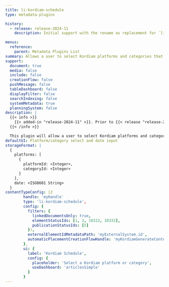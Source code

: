 ```yaml
---
title: li-kordiam-schedule
type: metadata-plugins

history:
  - release: release-2024-11
    description: Initial support with the rename as replacement for `li-desknet-schedule`

menus:
  reference:
    parent: Metadata Plugins List
summary: Allows a user to select Kordiam platforms and categories that they would like to view in the Kordiam Schedule side panel.
support:
  document: true
  media: false
  include: false
  creationFlow: false
  pushMessage: false
  tableDashboard: false
  displayFilter: false
  searchIndexing: false
  systemMetadata: true
  planningSystem: false
description: |
  {{< info >}}
    {{< added-in "release-2024-11" >}}. Prior to {{< release "release-2024-11" >}}, `li-kordiam-schedule` was known as [`li-desknet-schedule`]({{< ref "/reference/document/metadata/plugins/li-desknet-schedule" >}}).
  {{< /info >}}

  This plugin will allow a user to select Kordiam platforms and categories that they would like to view in the Kordiam Schedule side panel. Once selected the Kordiam button in the editor becomes active and the side panel can be opened. It is possible to lock the schedule to a specific date, as well as filter the Kordiam stories that are displayed. Further details can be found in the [Kordiam Schedule Guide]({{< ref "/guides/integrations/kordiam-schedule" >}}).
defaultUI: Platform/category select and date input
storageFormat: |
  {
    platforms: [
      {
        platformId: <Integer>,
        categoryId: <Integer>
      }
    ],
    date: <ISO8601 String>
  }
contentTypeConfig: |2
        handle: 'myHandle'
        type: 'li-kordiam-schedule',
        config: {
          filters: {
            linkedDocumentsOnly: true,
            elementStatusIds: [1, 2, 10322, 10332],
            publicationStatusIds: [5]
          }),
          externalElementIdMetadataPath: 'myExternalSystem.id',
          automaticPlacementCreationFlowHandle: 'myKordiamGenerateContentFlow'
        },
        ui: {
          label: 'Kordiam Schedule',
          config: {
            placeholder: 'Select a Kordiam platform or category',
            useDashboard: 'articlesSimple'
          }
        }
---
```

